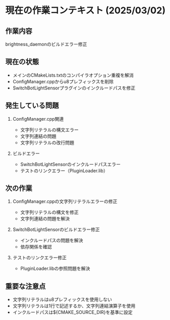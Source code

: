 # 現在の作業コンテキスト (2025/03/02)

## 作業内容
brightness_daemonのビルドエラー修正

## 現在の状態
- メインのCMakeLists.txtのコンパイラオプション重複を解消
- ConfigManager.cppからu8プレフィックスを削除
- SwitchBotLightSensorプラグインのインクルードパスを修正

## 発生している問題
1. ConfigManager.cpp関連
   - 文字列リテラルの構文エラー
   - 文字列連結の問題
   - 文字列リテラルの改行問題

2. ビルドエラー
   - SwitchBotLightSensorのインクルードパスエラー
   - テストのリンクエラー（PluginLoader.lib）

## 次の作業
1. ConfigManager.cppの文字列リテラルエラーの修正
   - 文字列リテラルの構文を修正
   - 文字列連結の問題を解決

2. SwitchBotLightSensorのビルドエラー修正
   - インクルードパスの問題を解決
   - 依存関係を確認

3. テストのリンクエラー修正
   - PluginLoader.libの参照問題を解決

## 重要な注意点
- 文字列リテラルはu8プレフィックスを使用しない
- 文字列リテラルは1行で記述するか、文字列連結演算子を使用
- インクルードパスは${CMAKE_SOURCE_DIR}を基準に設定
